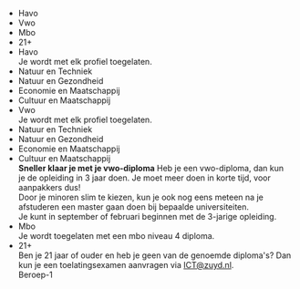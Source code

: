 * Havo
* Vwo
* Mbo
* 21+  
* Havo  
Je wordt met elk profiel toegelaten.  
* Natuur en Techniek
* Natuur en Gezondheid
* Economie en Maatschappij
* Cultuur en Maatschappij  
* Vwo  
Je wordt met elk profiel toegelaten.  
* Natuur en Techniek
* Natuur en Gezondheid
* Economie en Maatschappij
* Cultuur en Maatschappij  
**Sneller klaar je met je vwo-diploma**
Heb je een vwo-diploma, dan kun je de opleiding in 3 jaar doen. Je moet meer
doen in korte tijd, voor aanpakkers dus!  
Door je minoren slim te kiezen, kun je ook nog eens meteen na je afstuderen
een master gaan doen bij bepaalde universiteiten.  
Je kunt in september of februari beginnen met de 3-jarige opleiding.  
* Mbo  
Je wordt toegelaten met een mbo niveau 4 diploma.  
* 21+  
Ben je 21 jaar of ouder en heb je geen van de genoemde diploma's? Dan kun je
een toelatingsexamen aanvragen via ICT@zuyd.nl.  
Beroep-1